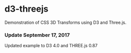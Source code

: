 d3-threejs
==========

Demonstration of CSS 3D Transforms using D3 and Three.js.

### Update September 17, 2017

Updated example to D3 4.0 and THREE.js 0.87
